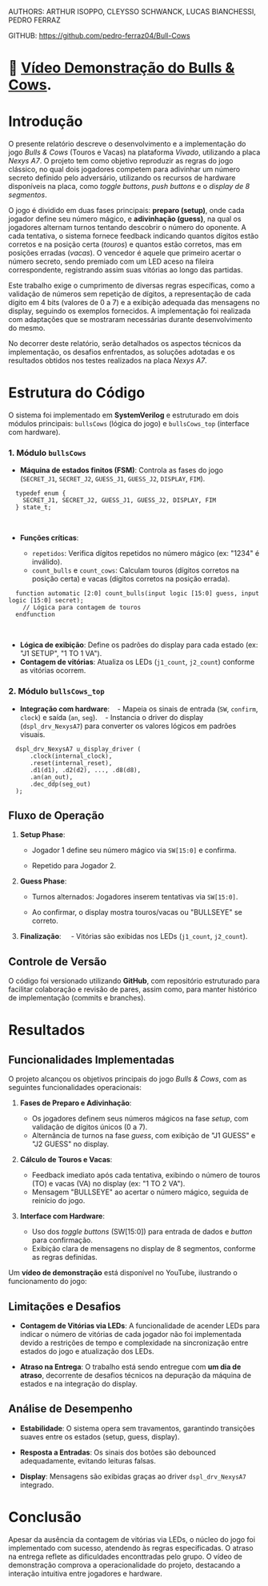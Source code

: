 AUTHORS: ARTHUR ISOPPO, CLEYSSO SCHWANCK, LUCAS BIANCHESSI, PEDRO FERRAZ

GITHUB: https://github.com/pedro-ferraz04/Bull-Cows

# 🔗 [Vídeo Demonstração do Bulls & Cows](https://youtu.be/isaDQs7UBkk?feature=shared). 

# **Introdução**  
O presente relatório descreve o desenvolvimento e a implementação do jogo *Bulls & Cows* (Touros e Vacas) na plataforma *Vivado*, utilizando a placa *Nexys A7*. O projeto tem como objetivo reproduzir as regras do jogo clássico, no qual dois jogadores competem para adivinhar um número secreto definido pelo adversário, utilizando os recursos de hardware disponíveis na placa, como *toggle buttons*, *push buttons* e o *display de 8 segmentos*.  


O jogo é dividido em duas fases principais: **preparo (setup)**, onde cada jogador define seu número mágico, e **adivinhação (guess)**, na qual os jogadores alternam turnos tentando descobrir o número do oponente. A cada tentativa, o sistema fornece feedback indicando quantos dígitos estão corretos e na posição certa (*touros*) e quantos estão corretos, mas em posições erradas (*vacas*). O vencedor é aquele que primeiro acertar o número secreto, sendo premiado com um LED aceso na fileira correspondente, registrando assim suas vitórias ao longo das partidas.  


Este trabalho exige o cumprimento de diversas regras específicas, como a validação de números sem repetição de dígitos, a representação de cada dígito em 4 bits (valores de 0 a 7) e a exibição adequada das mensagens no display, seguindo os exemplos fornecidos. A implementação foi realizada com adaptações que se mostraram necessárias durante desenvolvimento do mesmo.


No decorrer deste relatório, serão detalhados os aspectos técnicos da implementação, os desafios enfrentados, as soluções adotadas e os resultados obtidos nos testes realizados na placa *Nexys A7*.

# **Estrutura do Código**  
O sistema foi implementado em **SystemVerilog** e estruturado em dois módulos principais: `bullsCows` (lógica do jogo) e `bullsCows_top` (interface com hardware).  
### **1. Módulo `bullsCows`**  
- **Máquina de estados finitos (FSM)**: Controla as fases do jogo (`SECRET_J1`, `SECRET_J2`, `GUESS_J1`, `GUESS_J2`, `DISPLAY`, `FIM`).
```
  typedef enum {  
    SECRET_J1, SECRET_J2, GUESS_J1, GUESS_J2, DISPLAY, FIM  
  } state_t;
```
  
- **Funções críticas**:  

  - `repetidos`: Verifica dígitos repetidos no número mágico (ex: "1234" é inválido).
  - `count_bulls` e `count_cows`: Calculam touros (dígitos corretos na posição certa) e vacas (dígitos corretos na posição errada).

```
  function automatic [2:0] count_bulls(input logic [15:0] guess, input logic [15:0] secret);  
    // Lógica para contagem de touros  
  endfunction
```
  
- **Lógica de exibição**: Define os padrões do display para cada estado (ex: "J1 SETUP", "1 TO 1 VA").  
- **Contagem de vitórias**: Atualiza os LEDs (`j1_count`, `j2_count`) conforme as vitórias ocorrem.  
### **2. Módulo `bullsCows_top`**  
- **Integração com hardware**:  
  - Mapeia os sinais de entrada (`SW`, `confirm`, `clock`) e saída (`an`, `seg`).  
  - Instancia o driver do display (`dspl_drv_NexysA7`) para converter os valores lógicos em padrões visuais.
```
  dspl_drv_NexysA7 u_display_driver (  
      .clock(internal_clock),  
      .reset(internal_reset),  
      .d1(d1), .d2(d2), ..., .d8(d8),  
      .an(an_out),  
      .dec_ddp(seg_out)  
  );  
```

## **Fluxo de Operação**  
1. **Setup Phase**:

   - Jogador 1 define seu número mágico via `SW[15:0]` e confirma.  

   - Repetido para Jogador 2.  
3. **Guess Phase**:  

   - Turnos alternados: Jogadores inserem tentativas via `SW[15:0]`.  

   - Ao confirmar, o display mostra touros/vacas ou "BULLSEYE" se correto.  
5. **Finalização**:  
   - Vitórias são exibidas nos LEDs (`j1_count`, `j2_count`).   

## **Controle de Versão**  
O código foi versionado utilizando **GitHub**, com repositório estruturado para facilitar colaboração e revisão de pares, assim como, para manter histórico de implementação (commits e branches).  

# **Resultados**  
## **Funcionalidades Implementadas**  
O projeto alcançou os objetivos principais do jogo *Bulls & Cows*, com as seguintes funcionalidades operacionais:  
1. **Fases de Preparo e Adivinhação**:  

   - Os jogadores definem seus números mágicos na fase *setup*, com validação de dígitos únicos (0 a 7).  
   
   - Alternância de turnos na fase *guess*, com exibição de "J1 GUESS" e "J2 GUESS" no display.  
3. **Cálculo de Touros e Vacas**:  

   - Feedback imediato após cada tentativa, exibindo o número de touros (TO) e vacas (VA) no display (ex: "1 TO 2 VA").  
   
   - Mensagem "BULLSEYE" ao acertar o número mágico, seguida de reinício do jogo.  
5. **Interface com Hardware**:  

   - Uso dos *toggle buttons* (SW[15:0]) para entrada de dados e *button* para confirmação.  
   
   - Exibição clara de mensagens no display de 8 segmentos, conforme as regras definidas.  

Um **vídeo de demonstração** está disponível no YouTube, ilustrando o funcionamento do jogo:  


## **Limitações e Desafios**  

- **Contagem de Vitórias via LEDs**: A funcionalidade de acender LEDs para indicar o número de vitórias de cada jogador não foi implementada devido a restrições de tempo e complexidade na sincronização entre estados do jogo e atualização dos LEDs.  

- **Atraso na Entrega**: O trabalho está sendo entregue com **um dia de atraso**, decorrente de desafios técnicos na depuração da máquina de estados e na integração do display.  

## **Análise de Desempenho**  
- **Estabilidade**: O sistema opera sem travamentos, garantindo transições suaves entre os estados (setup, guess, display).  

- **Resposta a Entradas**: Os sinais dos botões são debounced adequadamente, evitando leituras falsas.  

- **Display**: Mensagens são exibidas graças ao driver `dspl_drv_NexysA7` integrado.
  
# **Conclusão**  
Apesar da ausência da contagem de vitórias via LEDs, o núcleo do jogo foi implementado com sucesso, atendendo às regras especificadas. O atraso na entrega reflete as dificuldades enconttradas pelo grupo. O vídeo de demonstração comprova a operacionalidade do projeto, destacando a interação intuitiva entre jogadores e hardware.
